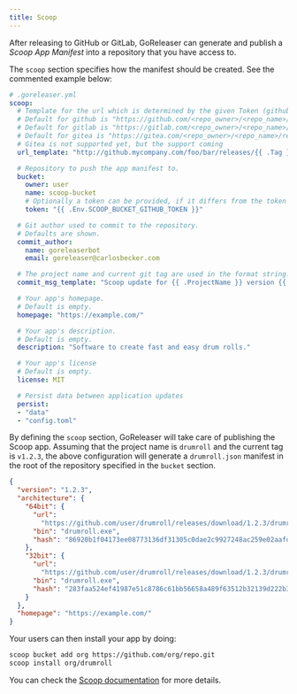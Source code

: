 ```yaml
---
title: Scoop
---
```


After releasing to GitHub or GitLab, GoReleaser can generate and publish a
_Scoop App Manifest_ into a repository that you have access to.

The `scoop` section specifies how the manifest should be created. See
the commented example below:

```yaml
# .goreleaser.yml
scoop:
  # Template for the url which is determined by the given Token (github or gitlab)
  # Default for github is "https://github.com/<repo_owner>/<repo_name>/releases/download/{{ .Tag }}/{{ .ArtifactName }}"
  # Default for gitlab is "https://gitlab.com/<repo_owner>/<repo_name>/uploads/{{ .ArtifactUploadHash }}/{{ .ArtifactName }}"
  # Default for gitea is "https://gitea.com/<repo_owner>/<repo_name>/releases/download/{{ .Tag }}/{{ .ArtifactName }}"
  # Gitea is not supported yet, but the support coming
  url_template: "http://github.mycompany.com/foo/bar/releases/{{ .Tag }}/{{ .ArtifactName }}"

  # Repository to push the app manifest to.
  bucket:
    owner: user
    name: scoop-bucket
    # Optionally a token can be provided, if it differs from the token provided to GoReleaser
    token: "{{ .Env.SCOOP_BUCKET_GITHUB_TOKEN }}"

  # Git author used to commit to the repository.
  # Defaults are shown.
  commit_author:
    name: goreleaserbot
    email: goreleaser@carlosbecker.com

  # The project name and current git tag are used in the format string.
  commit_msg_template: "Scoop update for {{ .ProjectName }} version {{ .Tag }}"

  # Your app's homepage.
  # Default is empty.
  homepage: "https://example.com/"

  # Your app's description.
  # Default is empty.
  description: "Software to create fast and easy drum rolls."

  # Your app's license
  # Default is empty.
  license: MIT

  # Persist data between application updates
  persist:
  - "data"
  - "config.toml"
```

By defining the `scoop` section, GoReleaser will take care of publishing the
Scoop app. Assuming that the project name is `drumroll` and the current tag is
`v1.2.3`, the above configuration will generate a `drumroll.json` manifest in
the root of the repository specified in the `bucket` section.

```json
{
  "version": "1.2.3",
  "architecture": {
    "64bit": {
      "url":
        "https://github.com/user/drumroll/releases/download/1.2.3/drumroll_1.2.3_windows_amd64.tar.gz",
      "bin": "drumroll.exe",
      "hash": "86920b1f04173ee08773136df31305c0dae2c9927248ac259e02aafd92b6008a"
    },
    "32bit": {
      "url":
        "https://github.com/user/drumroll/releases/download/1.2.3/drumroll_1.2.3_windows_386.tar.gz",
      "bin": "drumroll.exe",
      "hash": "283faa524ef41987e51c8786c61bb56658a489f63512b32139d222b3ee1d18e6"
    }
  },
  "homepage": "https://example.com/"
}
```

Your users can then install your app by doing:

```sh
scoop bucket add org https://github.com/org/repo.git
scoop install org/drumroll
```

You can check the
[Scoop documentation](https://github.com/lukesampson/scoop/wiki) for more
details.
